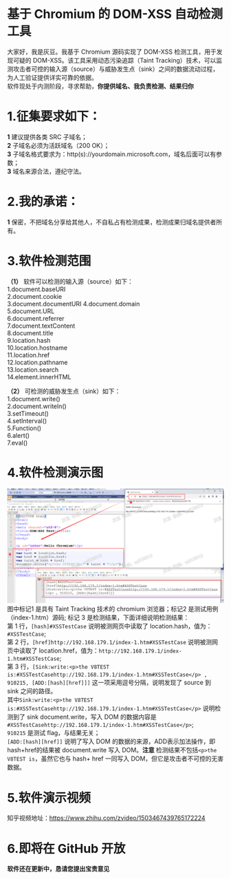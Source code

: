 # 基于 Chromium 的 DOM-XSS 自动检测工具  
大家好，我是灰豆。我基于 Chromium 源码实现了 DOM-XSS 检测工具，用于发现可疑的 DOM-XSS。该工具采用动态污染追踪（Taint Tracking）技术，可以监测攻击者可控的输入源（source）与威胁发生点（sink）之间的数据流动过程，为人工验证提供详实可靠的依据。    
软件现处于内测阶段，寻求帮助，**你提供域名、我负责检测、结果归你**  
# 1.征集要求如下：
**1** 建议提供各类 SRC 子域名；   
**2** 子域名必须为活跃域名（200 OK）；  
**3** 子域名格式要求为：http(s)://yourdomain.microsoft.com，域名后面可以有参数；  
**3** 域名来源合法，遵纪守法。
# 2.我的承诺：  
**1** 保密，不把域名分享给其他人，不自私占有检测成果，检测成果归域名提供者所有。  
# 3.软件检测范围  
**（1）** 软件可以检测的输入源（source）如下：  
1.document.baseURI  
2.document.cookie  
3.document.documentURI 
4.document.domain  
5.document.URL  
6.document.referrer  
7.document.textContent  
8.document.title  
9.location.hash   
10.location.hostname    
11.location.href   
12.location.pathname  
13.location.search   
14.element.innerHTML    

**（2）** 可检测的威胁发生点（sink）如下：  
1.document.write()  
2.document.writeln()  
3.setTimeout()  
4.setInterval()  
5.Function()  
6.alert()  
7.eval()    
# 4.软件检测演示图   
![avatar](f1.png)
图中标记1 是具有 Taint Tracking 技术的 chromium 浏览器；标记2 是测试用例（index-1.htm）源码; 标记 3 是检测结果，下面详细说明检测结果：  
第 1 行，`[hash]#XSSTestCase` 说明被测网页中读取了 location.hash，值为：`#XSSTestCase`;  
第 2 行，`[href]http://192.168.179.1/index-1.htm#XSSTestCase` 说明被测网页中读取了 location.href，值为：`http://192.168.179.1/index-1.htm#XSSTestCase`;  
第 3 行，`[Sink:write:<p>the V8TEST is:#XSSTestCasehttp://192.168.179.1/index-1.htm#XSSTestCase</p> , 910215, [ADD:[hash][href]]]` 这一项采用逗号分隔，说明发现了 source 到 sink 之间的路径。    
其中`Sink:write:<p>the V8TEST is:#XSSTestCasehttp://192.168.179.1/index-1.htm#XSSTestCase</p>` 说明检测到了 sink document.write，写入 DOM 的数据内容是 `#XSSTestCasehttp://192.168.179.1/index-1.htm#XSSTestCase</p>`;  
`910215` 是测试 flag，与结果无关；  
`[ADD:[hash][href]]` 说明了写入 DOM 的数据的来源，ADD表示加法操作，即 hash+href的结果被 document.write 写入 DOM。**注意** 检测结果不包括`<p>the V8TEST is`，虽然它也与 hash+ href 一同写入 DOM，但它是攻击者不可控的无害数据。

# 5.软件演示视频  
 
知乎视频地址：https://www.zhihu.com/zvideo/1503467439765172224  
# 6.即将在 GitHub 开放 

**软件还在更新中，恳请您提出宝贵意见**
